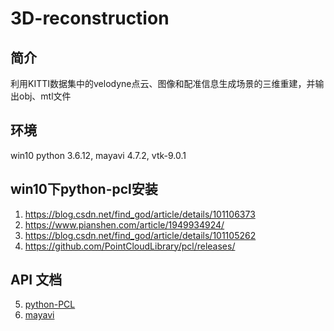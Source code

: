 # 3D-reconstruction
## 简介
利用KITTI数据集中的velodyne点云、图像和配准信息生成场景的三维重建，并输出obj、mtl文件

## 环境
win10 python 3.6.12, mayavi 4.7.2, vtk-9.0.1

## win10下python-pcl安装
1. https://blog.csdn.net/find_god/article/details/101106373
2. https://www.pianshen.com/article/1949934924/
3. https://blog.csdn.net/find_god/article/details/101105262
4. https://github.com/PointCloudLibrary/pcl/releases/
## API 文档
5. [python-PCL](https://python-pcl-fork.readthedocs.io/en/latest/)
6. [mayavi](https://mayavi.readthedocs.io/en/latest/mlab.html)